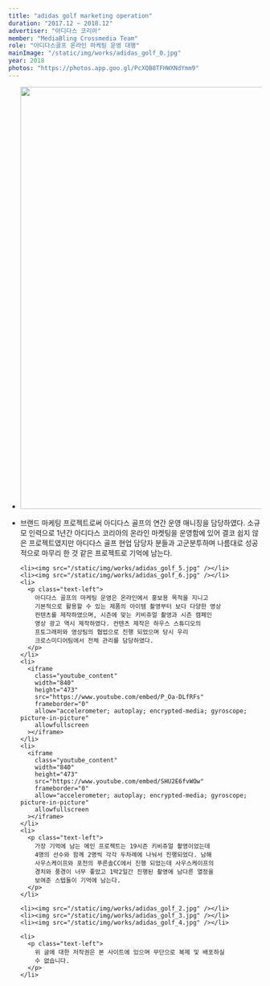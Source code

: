 ```yaml
---
title: "adidas golf marketing operation"
duration: "2017.12 ~ 2018.12"
advertiser: "아디다스 코리아"
member: "MediaBling Crossmedia Team"
role: "아디다스골프 온라인 마케팅 운영 대행"
mainImage: "/static/img/works/adidas_golf_0.jpg"
year: 2018
photos: "https://photos.app.goo.gl/PcXQB8TFHWXNdYmm9"
---
```


<div class="img-container text-center mt-5">
  <ul>
    <li><img src="/static/img/works/adidas_golf_1.jpg" width="840" /></li>
    <li>
      <p class="text-left">
        브랜드 마케팅 프로젝트로써 아디다스 골프의 연간 운영 매니징을
        담당하였다. 소규모 인력으로 1년간 아디다스 코리아의 온라인
        마켓팅을 운영함에 있어 결코 쉽지 않은 프로젝트였지만 아디다스 골프
        현업 담당자 분들과 고군분투하며 나름대로 성공적으로 마무리 한 것
        같은 프로젝트로 기억에 남는다.
      </p>
    </li>

    <li><img src="/static/img/works/adidas_golf_5.jpg" /></li>
    <li><img src="/static/img/works/adidas_golf_6.jpg" /></li>
    <li>
      <p class="text-left">
        아디다스 골프의 마케팅 운영은 온라인에서 홍보용 목적을 지니고
        기본적으로 활용할 수 있는 제품의 아이템 촬영부터 보다 다양한 영상
        컨텐츠를 제작하였으며, 시즌에 맞는 키비쥬얼 촬영과 시즌 캠페인
        영상 광고 역시 제작하였다. 컨텐츠 제작은 하우스 스튜디오의
        프토그래퍼와 영상팀의 협업으로 진행 되었으며 당시 우리
        크로스미디어팀에서 전체 관리를 담당하였다.
      </p>
    </li>
    <li>
      <iframe
        class="youtube_content"
        width="840"
        height="473"
        src="https://www.youtube.com/embed/P_Oa-DLfRFs"
        frameborder="0"
        allow="accelerometer; autoplay; encrypted-media; gyroscope; picture-in-picture"
        allowfullscreen
      ></iframe>
    </li>
    <li>
      <iframe
        class="youtube_content"
        width="840"
        height="473"
        src="https://www.youtube.com/embed/SHU2E6fvWOw"
        frameborder="0"
        allow="accelerometer; autoplay; encrypted-media; gyroscope; picture-in-picture"
        allowfullscreen
      ></iframe>
    </li>
    <li>
      <p class="text-left">
        가장 기억에 남는 메인 프로젝트는 19시즌 키비쥬얼 촬영이었는데
        4명의 선수와 함께 2명씩 각각 두차례에 나눠서 진행되었다. 남해
        사우스케이프와 포천의 푸른솔CC에서 진행 되었는데 사우스케이프의
        경치와 풍경이 너무 좋았고 1박2일간 진행된 촬영에 남다른 열정을
        보여준 스텝들이 기억에 남는다.
      </p>
    </li>

    <li><img src="/static/img/works/adidas_golf_2.jpg" /></li>
    <li><img src="/static/img/works/adidas_golf_3.jpg" /></li>
    <li><img src="/static/img/works/adidas_golf_4.jpg" /></li>

    <li>
      <p class="text-left">
        위 글에 대한 저작권은 본 사이트에 있으며 무단으로 복제 및 배포하실
        수 없습니다.
      </p>
    </li>
  </ul>
</div>
